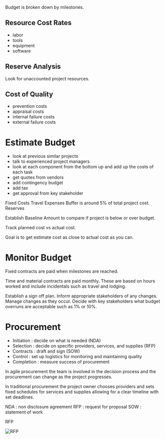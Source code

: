 
Budget is broken down by milestones.

## Resource Cost Rates

- labor
- tools
- equipment
- software

## Reserve Analysis

Look for unaccounted project resources.

## Cost of Quality

- prevention costs
- appraisal costs
- internal failure costs
- external failure costs

# Estimate Budget

- look at previous similar projects
- talk to experienced project managers
- look at each component from the bottom up and add up the costs of each task
- get quotes from vendors
- add contingency budget
- add tax
- get approval from key stakeholder

Fixed Costs
Travel Expenses
Buffer is around 5% of total project cost.
Reserves

Establish Baseline
Amount to compare if project is below or over budget.

Track planned cost vs actual cost.

Goal is to get estimate cost as close to actual cost as you can.

# Monitor Budget

Fixed contracts are paid when milestones are reached.

Time and material contracts are paid monthly. These are based on hours worked and include incidentals such as travel and lodging.

Establish a sign off plan.
Inform appropriate stakeholders of any changes.
Manage changes as they occur.
Decide with key stakeholders what budget overruns are acceptable such as 1% or 10%.

# Procurement

- Initiation : decide on what is needed (NDA)
- Selection : decide on specific providers, services, and supplies (RFP)
- Contracts : draft and sign (SOW)
- Control : set up logistics for monitoring and maintaining quality
- Completion : measure success of procurement

In agile procurement the team is involved in the decision process and the procurement can change as the project progresses.

In traditional procurement the project owner chooses providers and sets fixed schedules for services and supplies allowing for a clear timeline with set deadlines.

NDA : non disclosure agreement
RFP : request for proposal
SOW : statement of work

RFP

![RFP](pm-rfp.png)


